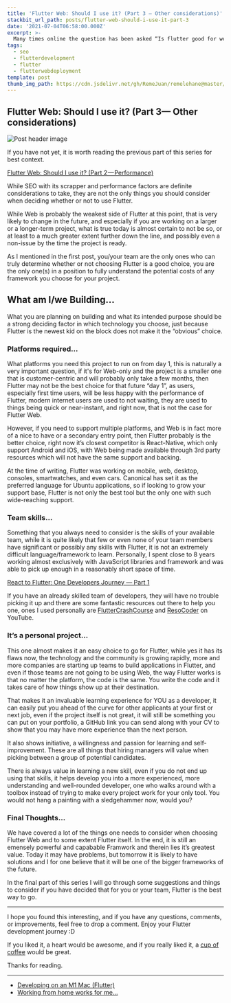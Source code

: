 ```yaml
---
title: 'Flutter Web: Should I use it? (Part 3 — Other considerations)'
stackbit_url_path: posts/flutter-web-should-i-use-it-part-3
date: '2021-07-04T06:58:00.000Z'
excerpt: >-
  Many times online the question has been asked “Is flutter good for web”, and what many developers fail to truly understand is that is a very broad and open question and there are many factors that go into saying yes, no or maybe.
tags:
  - seo
  - flutterdevelopment
  - flutter
  - flutterwebdeployment
template: post
thumb_img_path: https://cdn.jsdelivr.net/gh/RemeJuan/remelehane@master/uPic/1*DTmKsPfjSR-mjw7sqeVwyQ-20210703101645334.jpeg
---
```




## Flutter Web: Should I use it? (Part 3— Other considerations)

![Post header image](https://cdn.jsdelivr.net/gh/RemeJuan/remelehane@main/uPic/1*DTmKsPfjSR-mjw7sqeVwyQ-20210703203135334.jpeg)

If you have not yet, it is worth reading the previous part of this series for best context.

[Flutter Web: Should I use it? (Part 2 — Performance)](https://remelehane.dev/posts/flutter-web-should-i-use-it-part-2/)

While SEO with its scrapper and performance factors are definite considerations to take, they are not the only things you should consider when deciding whether or not to use Flutter.

While Web is probably the weakest side of Flutter at this point, that is very likely to change in the future, and especially if you are working on a larger or a longer-term project, what is true today is almost certain to not be so, or at least to a much greater extent further down the line, and possibly even a non-issue by the time the project is ready.

As I mentioned in the first post, you/your team are the only ones who can truly determine whether or not choosing Flutter is a good choice, you are the only one(s) in a position to fully understand the potential costs of any framework you choose for your project.

## What am I/we Building…

What you are planning on building and what its intended purpose should be a strong deciding factor in which technology you choose, just because Flutter is the newest kid on the block does not make it the “obvious” choice.

### Platforms required…

What platforms you need this project to run on from day 1, this is naturally a very important question, if it's for Web-only and the project is a smaller one that is customer-centric and will probably only take a few months, then Flutter may not be the best choice for that future “day 1”, as users, especially first time users, will be less happy with the performance of Flutter, modern internet users are used to not waiting, they are used to things being quick or near-instant, and right now, that is not the case for Flutter Web.

However, if you need to support multiple platforms, and Web is in fact more of a nice to have or a secondary entry point, then Flutter probably is the better choice, right now it’s  closest competitor is React-Native, which only support Android and iOS, with Web being made available through 3rd party resources which will not have the same support and backing.

At the time of writing, Flutter was working on mobile, web, desktop, consoles, smartwatches, and even cars. Canonical has set it as the preferred language for Ubuntu applications, so if looking to grow your support base, Flutter is not only the best tool but the only one with such wide-reaching support.

### Team skills…

Something that you always need to consider is the skills of your available team, while it is quite likely that few or even none of your team members have significant or possibly any skills with Flutter, it is not an extremely difficult language/framework to learn. Personally, I spent close to 8 years working almost exclusively with JavaScript libraries and framework and was able to pick up enough in a reasonably short space of time.

[React to Flutter: One Developers Journey — Part 1](https://remelehane.dev/posts/react-to-flutter-one-developers-journey-part-1/)

If you have an already skilled team of developers, they will have no trouble picking it up and there are some fantastic resources out there to help you one, ones I used personally are [FlutterCrashCourse](https://fluttercrashcourse.com) and [ResoCoder](https://www.youtube.com/resocoder) on YouTube.

### It’s a personal project…

This one almost makes it an easy choice to go for Flutter, while yes it has its flaws now, the technology and the community is growing rapidly, more and more companies are starting up teams to build applications in Flutter, and even if those teams are not going to be using Web, the way Flutter works is that no matter the platform, the code is the same. You write the code and it takes care of how things show up at their destination.

That makes it an invaluable learning experience for YOU as a developer, it can easily put you ahead of the curve for other applicants at your first or next job, even if the project itself is not great, it will still be something you can put on your portfolio, a GitHub link you can send along with your CV to show that you may have more experience than the next person.

It also shows initiative, a willingness and passion for learning and self-improvement. These are all things that hiring managers will value when picking between a group of potential candidates.

There is always value in learning a new skill, even if you do not end up using that skills, it helps develop you into a more experienced, more understanding and well-rounded developer, one who walks around with a toolbox instead of trying to make every project work for your only tool. You would not hang a painting with a sledgehammer now, would you?

### Final Thoughts…

We have covered a lot of the things one needs to consider when choosing Flutter Web and to some extent Flutter itself. In the end, it is still an emensely powerful and capabable Framwork and therein lies it’s greatest value. Today it may have problems, but tomorrow it is likely to have solutions and I for one believe that it will be one of the bigger frameworks of the future.

In the final part of this series I will go through some suggestions and things to consider if you have decided that for you or your team, Flutter is the best way to go.

***

I hope you found this interesting, and if you have any questions, comments, or improvements, feel free to drop a comment. Enjoy your Flutter development journey :D

If you liked it, a heart would be awesome, and if you really liked it, a [cup of coffee](https://www.buymeacoffee.com/remelehane) would be great.

Thanks for reading.

****

* [Developing on an M1 Mac (Flutter)](https://remelehane.dev/posts/developing-on-an-m1-mac-flutter/)
* [Working from home works for me…](https://remelehane.dev/posts/working-from-home-works-for-me/)

